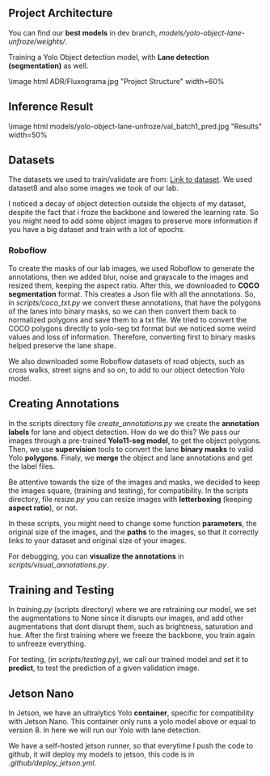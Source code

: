 ## Project Architecture

You can find our **best models** in dev branch, *models/yolo-object-lane-unfroze/weights/*.

Training a Yolo Object detection model, with **Lane detection (segmentation)** as well.

\image html ADR/Fluxograma.jpg "Project Structure" width=60%

## Inference Result

\image html models/yolo-object-lane-unfroze/val_batch1_pred.jpg "Results" width=50%

<!-- This image is a result of running *testing.py*, so running predict() of our model. The **lane points** (polygons, mask) are in blue. -->

## Datasets

The datasets we used to train/validate are from: [Link to dataset](https://onedrive.live.com/?id=4EF9629CA3CB4B5E%213022&cid=4EF9629CA3CB4B5E&redeem=aHR0cHM6Ly8xZHJ2Lm1zL3UvcyFBbDVMeTZPY1l2bE9sMDQxNHNSb3BGVkgyOTVXP2U9Q2pjbDYy).
We used dataset8 and also some images we took of our lab.

I noticed a decay of object detection outside the objects of my dataset, despite the fact that i froze the backbone and lowered the learning rate. So you might need to add some object images to preserve more information if you have a big dataset and train with a lot of epochs.

### Roboflow

To create the masks of our lab images, we used Roboflow to generate the annotations, then we added blur, noise and grayscale to the images and resized them, keeping the aspect ratio. After this, we downloaded to **COCO segmentation** format. This creates a Json file with all the annotations. So, in *scripts/coco_txt.py* we convert these annotations, that have the polygons of the lanes into binary masks, so we can then convert them back to normalized polygons and save them to a txt file. We tried to convert the COCO polygons directly to yolo-seg txt format but we noticed some weird values and loss of information. Therefore, converting first to binary masks helped preserve the lane shape.

We also downloaded some Roboflow datasets of road objects, such as cross walks, street signs and so on, to add to our object detection Yolo model.

## Creating Annotations

In the scripts directory file *create_annotations.py* we create the **annotation labels** for lane and object detection. How do we do this? We pass our images through a pre-trained **Yolo11-seg model**, to get the object polygons. Then, we use **supervision** tools to convert the lane **binary masks** to valid Yolo **polygons**. Finaly, we **merge** the object and lane annotations and get the label files.

Be attentive towards the size of the images and masks, we decided to keep the images square, (training and testing), for compatibility. In the scripts directory, file *resize.py* you can resize images with **letterboxing** (keeping **aspect ratio**), or not.

In these scripts, you might need to change some function **parameters**, the original size of the images, and the **paths** to the images, so that it correctly links to your dataset and original size of your images.

For debugging, you can **visualize the annotations** in *scripts/visual_annotations.py*.

## Training and Testing

In *training.py* (scripts directory) where we are retraining our model, we set the augmentations to None since it disrupts our images, and add other augmentations that dont disrupt them, such as brightness, saturation and hue. After the first training where we freeze the backbone, you train again to unfreeze everything.

For testing, (in *scripts/testing.py*), we call our trained model and set it to **predict**, to test the prediction of a given validation image.

## Jetson Nano

In Jetson, we have an ultralytics Yolo **container**, specific for compatibility with Jetson Nano. This container only runs a yolo model above or equal to version 8. In here we will run our Yolo with lane detection.

We have a self-hosted jetson runner, so that everytime I push the code to github, it will deploy my models to jetson, this code is in *.github/deploy_jetson.yml*.

